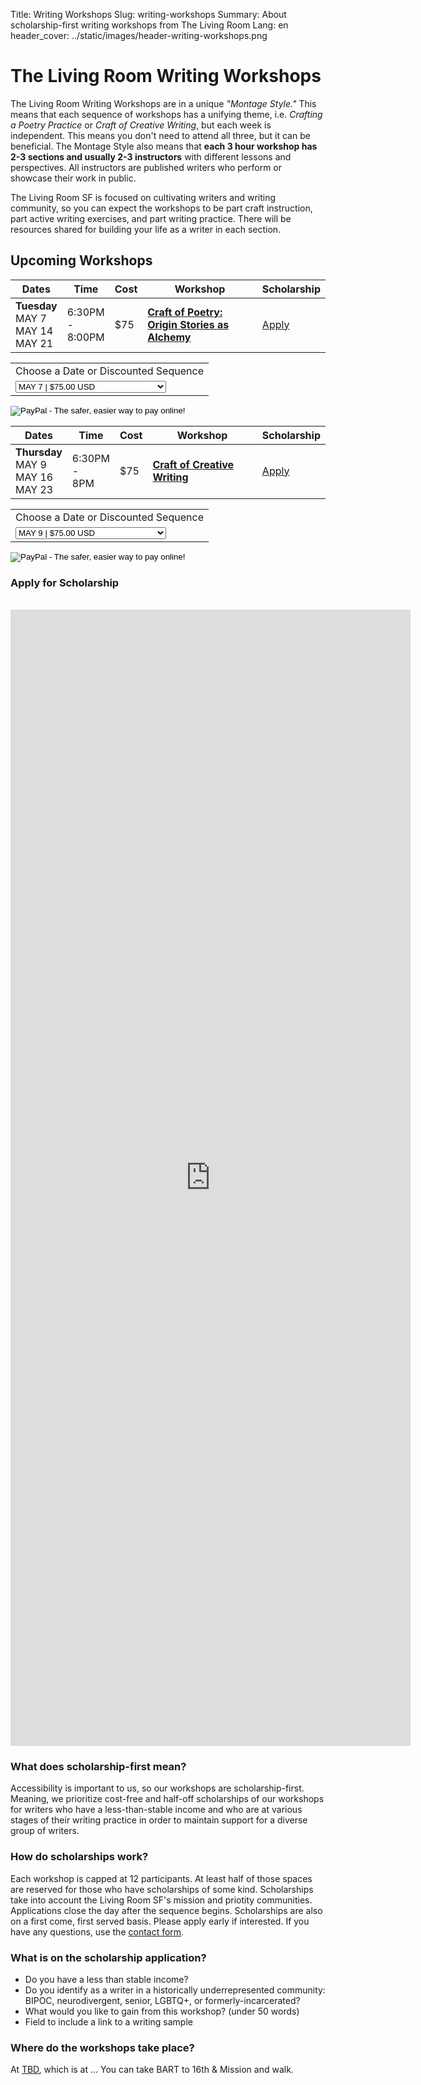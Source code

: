 Title: Writing Workshops
Slug: writing-workshops
Summary: About scholarship-first writing workshops from The Living Room 
Lang: en
header_cover: ../static/images/header-writing-workshops.png

# The Living Room Writing Workshops

The Living Room Writing Workshops are in a unique *"Montage Style."* This means that each sequence of workshops has a unifying theme, i.e. *Crafting a Poetry Practice* or *Craft of Creative Writing*, but each week is independent. This means you don't need to attend all three, but it can be beneficial. The Montage Style also means that **each 3 hour workshop has 2-3 sections and usually 2-3 instructors** with different lessons and perspectives. All instructors are published writers who perform or showcase their work in public.

The Living Room SF is focused on cultivating writers and writing community, so you can expect the workshops to be part craft instruction, part active writing exercises, and part writing practice. There will be resources shared for building your life as a writer in each section.

## Upcoming Workshops

| Dates | Time | Cost | Workshop | Scholarship |
| ---- | --- | --- | --- | --- |
| **Tuesday** <br/> MAY 7 <br/> MAY 14 <br/> MAY 21 | 6:30PM <br/> - <br/> 8:00PM | $75 | [**Craft of Poetry: Origin Stories as Alchemy**](../crafting-poetry-practice-class) | [Apply](https://forms.gle/zHjTARKvoeqmKMq46) | 

<form action="https://www.paypal.com/cgi-bin/webscr" method="post" target="_top">
<input type="hidden" name="cmd" value="_s-xclick">
<input type="hidden" name="hosted_button_id" value="A95G3AR86MV7N">
<table>
<tr><td><input type="hidden" name="on0" value="Workshop Days">Choose a Date or Discounted Sequence</td></tr><tr><td><select name="os0">
	<option value="MAY 7">MAY 7 | $75.00 USD</option>
	<option value="FEB 25">MAY 14 | $75.00 USD</option>
	<option value="MAY 21">MAY 21 | $75.00 USD</option>
	<option value="3 Workshop Sequence">3 Workshop Sequence $200.00 USD</option>
</select> </td></tr>
</table>
<input type="hidden" name="currency_code" value="USD">
<input type="image" src="https://thelivingroomsf.com/static/images/register-button.png" border="0" name="submit" alt="PayPal - The safer, easier way to pay online!">
</form>

| Dates | Time | Cost | Workshop | Scholarship |
| ---- | --- | --- | --- | --- |
| **Thursday** <br/> MAY 9 <br/> MAY 16 <br/> MAY 23 | 6:30PM <br/> - <br/> 8PM | $75 | [**Craft of Creative Writing**](../creative-writing-craft-class/) | [Apply](https://forms.gle/zHjTARKvoeqmKMq46) | 

<form action="https://www.paypal.com/cgi-bin/webscr" method="post" target="_top">
<input type="hidden" name="cmd" value="_s-xclick">
<input type="hidden" name="hosted_button_id" value="GUDJBXCY8PZ4W">
<table>
<tr><td><input type="hidden" name="on0" value="Workshop Days">Choose a Date or Discounted Sequence</td></tr><tr><td><select name="os0">
	<option value="MAY 9">MAY 9 | $75.00 USD</option>
	<option value="MAY 16">MAY 16 | $75.00 USD</option>
	<option value="MAY 23">MAY 23 | $75.00 USD</option>
	<option value="3 Workshop Sequence">3 Workshop Sequence $200.00 USD</option>
</select> </td></tr>
</table>
<input type="hidden" name="currency_code" value="USD">
<input type="image" src="https://thelivingroomsf.com/static/images/register-button.png" border="0" name="submit" alt="PayPal - The safer, easier way to pay online!">
</form>

### Apply for Scholarship
<br/>
<iframe src="https://docs.google.com/forms/d/e/1FAIpQLSd_YfpfgMLp0SdrTxcllxRtg9iYuvSzRw1ivG_cEWs3z0VjRA/viewform?embedded=true" width="640" height="1818" frameborder="0" marginheight="0" marginwidth="0">Loading…</iframe>

### What does scholarship-first mean?
Accessibility is important to us, so our workshops are scholarship-first. Meaning, we prioritize cost-free and half-off scholarships of our workshops for writers who have a less-than-stable income and who are at various stages of their writing practice in order to maintain support for a diverse group of writers.

### How do scholarships work? 

Each workshop is capped at 12 participants. At least half of those spaces are reserved for those who have scholarships of some kind. Scholarships take into account the Living Room SF's mission and priotity communities. Applications close the day after the sequence begins. Scholarships are also on a first come, first served basis. Please apply early if interested. If you have any questions, use the [contact form](https://thelivingroomsf.com/contact/).

### What is on the scholarship application?

- Do you have a less than stable income?
- Do you identify as a writer in a historically underrepresented community: BIPOC, neurodivergent, senior, LGBTQ+, or formerly-incarcerated?
- What would you like to gain from this workshop? (under 50 words)
- Field to include a link to a writing sample

### Where do the workshops take place?

At [TBD](https://thelivingroomsf.com/venue/), which is at ... You can take BART to 16th & Mission and walk.




